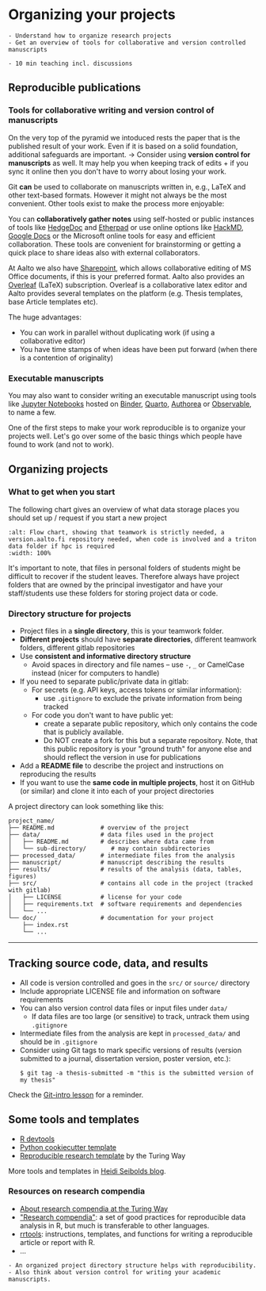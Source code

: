 # Organizing your projects

```{objectives}
- Understand how to organize research projects
- Get an overview of tools for collaborative and version controlled manuscripts
```

```{instructor-note}
- 10 min teaching incl. discussions
```

## Reproducible publications

### Tools for collaborative writing and version control of manuscripts

On the very top of the pyramid we intoduced rests the paper that is the published result of your work. Even if it is based on a solid foundation, additional
safeguards are important.
-> Consider using **version control for manuscripts** as well. It may help you when keeping track of edits + if you sync it online then you don't have to worry about losing your work.

Git **can** be used to collaborate on manuscripts written in, e.g., LaTeX and other text-based formats. However it might not always be the most convenient.
Other tools exist to make the process more enjoyable:

You can **collaboratively gather notes** using self-hosted or public instances of tools like [HedgeDoc](https://hedgedoc.org/) and [Etherpad](https://etherpad.org)
or use online options like [HackMD](https://hackmd.io/), [Google Docs](https://docs.google.com) or the Microsoft online tools for easy and efficient collaboration.
These tools are convenient for brainstorming or getting a quick place to share ideas also with external collaborators.

At Aalto we also have [Sharepoint](https://aaltofi.sharepoint.com/), which allows collaborative editing of MS Office documents, if this is your preferred format.
Aalto also provides an [Overleaf](https://www.overleaf.com) (LaTeX) subscription. Overleaf is a collaborative latex editor and Aalto provides several templates on the platform (e.g. Thesis templates, base Article templates etc).

The huge advantages:

- You can work in parallel without duplicating work (if using a collaborative editor)
- You have time stamps of when ideas have been put forward (when there is a contention of originality)

### Executable manuscripts

You may also want to consider writing an executable manuscript using tools like [Jupyter Notebooks](https://jupyter.org) hosted on [Binder](https://mybinder.org), [Quarto](https://quarto.org/), [Authorea](https://www.authorea.com) or [Observable](https://observablehq.com/), to name a few.

One of the first steps to make your work reproducible is to organize your projects well.
Let's go over some of the basic things which people have found to work (and not to work).

## Organizing projects

### What to get when you start

The following chart gives an overview of what data storage places you should set up / request if you start a new project

```{figure} img/data_flow_chart.svg
:alt: Flow chart, showing that teamwork is strictly needed, a version.aalto.fi repository needed, when code is involved and a triton data folder if hpc is required
:width: 100%
```

It's important to note, that files in personal folders of students might be difficult to recover if the student leaves. Therefore always have project folders that are
owned by the principal investigator and have your staff/students use these folders for storing project data or code.

### Directory structure for projects

- Project files in a **single directory**, this is your teamwork folder.
- **Different projects** should have **separate directories**, different teamwork folders, different gitlab repositories
- Use **consistent and informative directory structure**
  - Avoid spaces in directory and file names – use `-`, `_` or CamelCase instead (nicer for computers to handle)
- If you need to separate public/private data in gitlab:
  - For secrets (e.g. API keys, access tokens or similar information):
    - use `.gitignore` to exclude the private information from being tracked
  - For code you don't want to have public yet:
    - create a separate public repository, which only contains the code that is publicly available.
    - Do NOT create a fork for this but a separate repository. Note, that this public repository is your "ground truth"
      for anyone else and should reflect the version in use for publications
- Add a **README file** to describe the project and instructions on reproducing the results
- If you want to use the **same code in multiple projects**, host it on GitHub (or similar) and clone it into each of your project directories

A project directory can look something like this:

```shell
project_name/
├── README.md             # overview of the project
├── data/                 # data files used in the project
│   ├── README.md         # describes where data came from
│   └── sub-directory/       # may contain subdirectories
├── processed_data/       # intermediate files from the analysis
├── manuscript/           # manuscript describing the results
├── results/              # results of the analysis (data, tables, figures)
├── src/                  # contains all code in the project (tracked with gitlab)
│   ├── LICENSE           # license for your code
│   ├── requirements.txt  # software requirements and dependencies
│   └── ...
└── doc/                  # documentation for your project
    ├── index.rst
    └── ...
```

---

## Tracking source code, data, and results

- All code is version controlled and goes in the `src/` or `source/` directory
- Include appropriate LICENSE file and information on software requirements
- You can also version control data files or input files under `data/`
  - If data files are too large (or sensitive) to track, untrack them using `.gitignore`
- Intermediate files from the analysis are kept in `processed_data/` and should be in `.gitignore`
- Consider using Git tags to mark specific versions of results (version
  submitted to a journal, dissertation version, poster version, etc.):
  ```console
  $ git tag -a thesis-submitted -m "this is the submitted version of my thesis"
  ```

Check the [Git-intro lesson](https://coderefinery.github.io/git-intro/) for a reminder.

## Some tools and templates

- [R devtools](https://devtools.r-lib.org/)
- [Python cookiecutter template](https://github.com/Materials-Data-Science-and-Informatics/fair-python-cookiecutter)
- [Reproducible research template](https://github.com/the-turing-way/reproducible-project-template) by the Turing Way

More tools and templates in [Heidi Seibolds blog](https://heidiseibold.ck.page/posts/setting-up-a-fair-and-reproducible-project).

### Resources on research compendia

- [About research compendia at the Turing Way](https://book.the-turing-way.org/reproducible-research/compendia)
- ["Research compendia"](http://inundata.org/talks/rstd19/#/): a set of good practices for reproducible data analysis in R, but much is transferable to other languages.
- [rrtools](https://github.com/benmarwick/rrtools): instructions, templates, and functions for writing a reproducible article or report with R.
- ...

```{keypoints}
- An organized project directory structure helps with reproducibility.
- Also think about version control for writing your academic manuscripts.
```
